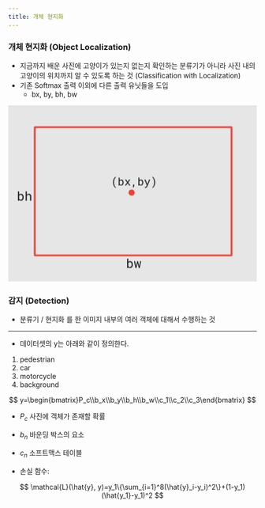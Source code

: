 ```yaml
---
title: 개체 현지화
---
```


### 개체 현지화 (Object Localization)

- 지금까지 배운 사진에 고양이가 있는지 없는지 확인하는 분류기가 아니라 사진 내의 고양이의 위치까지 알 수 있도록 하는 것 (Classification with Localization)
- 기존 Softmax 출력 이외에 다른 출력 유닛들을 도입
    - bx, by, bh, bw

![](/assets/24daa589-4646-4b89-ac61-be41ccedf2bb.png)

### 감지 (Detection)

- 분류기 / 현지화 를 한 이미지 내부의 여러 객체에 대해서 수행하는 것

---

- 데이터셋의 y는 아래와 같이 정의한다.

1. pedestrian
2. car
3. motorcycle
4. background

$$
y=\begin{bmatrix}P_c\\b_x\\b_y\\b_h\\b_w\\c_1\\c_2\\c_3\end{bmatrix}
$$

- $P_c$ 사진에 객체가 존재할 확률
- $b_{n}$ 바운딩 박스의 요소
- $c_{n}$ 소프트맥스 테이블

- 손실 함수:

$$
\mathcal{L}(\hat{y}, y)=y_1\{\sum_{i=1}^8(\hat{y}_i-y_i)^2\}+(1-y_1)(\hat{y_1}-y_1)^2
$$